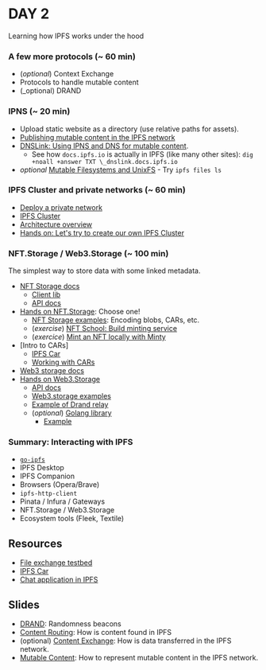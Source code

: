 # DAY 2
Learning how IPFS works under the hood

### A few more protocols (~ 60 min)
- (_optional_) Context Exchange
- Protocols to handle mutable content
- (_optional) DRAND

### IPNS (~ 20 min)
- Upload static website as a directory (use relative paths for assets).
- [Publishing mutable content in the IPFS network](./ipns)
- [DNSLink: Using IPNS and DNS for mutable content](https://dnslink.io).
  - See how `docs.ipfs.io` is actually in IPFS (like many other sites): `dig +noall +answer TXT \_dnslink.docs.ipfs.io`
- _optional_ [Mutable Filesystems and UnixFS](https://docs.ipfs.io/concepts/file-systems/#mutable-file-system-mfs)
        - Try `ipfs files ls`

### IPFS Cluster and private networks (~ 60 min)
- [Deploy a private network](./private_network.md)
- [IPFS Cluster](https://cluster.ipfs.io)
- [Architecture overview](https://cluster.ipfs.io/documentation/deployment/architecture/)
- [Hands on: Let's try to create our own IPFS Cluster](./ipfs_cluster.md)

### NFT.Storage / Web3.Storage (~ 100 min)
The simplest way to store data with some linked metadata.
- [NFT Storage docs](https://nft.storage/#docs)
  - [Client lib](https://nftstorage.github.io/nft.storage/client/)
  - [API docs](https://nft.storage/api-docs/)
- [Hands on NFT.Storage](./nft_storage): Choose one!
  - [NFT Storage examples](https://github.com/nftstorage/nft.storage/tree/main/packages/client/examples/node.js): Encoding blobs, CARs, etc.
  - (_exercise_) [NFT School: Build minting service](https://nftschool.dev/tutorial/minting-service/)
  - (_exercice_) [Mint an NFT locally with Minty](https://docs.ipfs.io/how-to/mint-nfts-with-ipfs/#minty)
- [Intro to CARs]
  - [IPFS Car](https://car.ipfs.io/)
  - [Working with CARs](·/cars.md)
- [Web3 storage docs](https://docs.web3.storage/examples/getting-started)
- [Hands on Web3.Storage](./web3_storage)
  - [API docs](https://docs.web3.storage/reference/http-api/#tag/Web3.Storage-HTTP-API)
  - [Web3.storage examples](https://github.com/web3-storage/web3.storage/tree/main/packages/client/examples/node.js)
  - [Example of Drand relay](https://github.com/alanshaw/drand-relay-w3s)
  - (_optional_) [Golang library](https://pkg.go.dev/github.com/web3-storage/go-w3s-client#Client)
    - [Example](https://github.com/web3-storage/go-w3s-client/tree/main/example)

### Summary: Interacting with IPFS
- [`go-ipfs`](https://github.com/ipfs/go-ipfs/)
- IPFS Desktop
- IPFS Companion
- Browsers (Opera/Brave)
- `ipfs-http-client`
- Pinata / Infura / Gateways
- NFT.Storage / Web3.Storage
- Ecosystem tools (Fleek, Textile)



## Resources
- [File exchange testbed](https://github.com/protocol/beyond-bitswap/tree/develop/probe) 
- [IPFS Car](https://car.ipfs.io/)
- [Chat application in IPFS](https://blog.ipfs.io/2021-06-10-guide-to-ipfs-connectivity-in-browsers/)

## Slides
- [DRAND](https://docs.google.com/presentation/d/1xDU1a7P_BkMhy-AkgOz0zDGqsGsE7HKx2bfwlzZ5fWc/edit): Randomness beacons
- [Content Routing](https://docs.google.com/presentation/d/15kzc0rEgOmFTKfcY17E6sjxRDGyqGt760wLTonTtomc/edit#slide=id.gca91fcfd49_0_0): How is content found in IPFS
- (optional) [Content Exchange](https://docs.google.com/presentation/d/1VqduQ6bWMV_R9CQCd86vs1Ozw4WnA3bdO-h-wWilf_0/edit#slide=id.gca3c208903_0_0): How is data transferred in the IPFS network.
- [Mutable Content](https://docs.google.com/presentation/d/1M63MpZYBBUpN8gvvWjbuPjaeny3aFBb5Hdzx-mr2yIw/edit#slide=id.gcad439d6ee_0_346): How to represent mutable content in the IPFS network.



